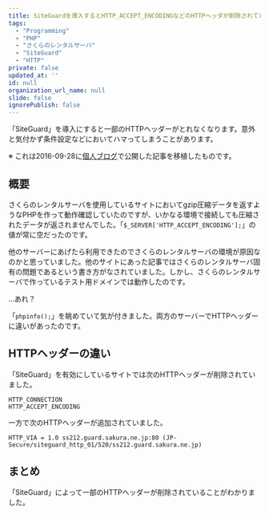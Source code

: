 ```yaml
---
title: SiteGuardを導入するとHTTP_ACCEPT_ENCODINGなどのHTTPヘッダが削除されてしまう件
tags:
  - "Programming"
  - "PHP"
  - "さくらのレンタルサーバ"
  - "SiteGuard"
  - "HTTP"
private: false
updated_at: ''
id: null
organization_url_name: null
slide: false
ignorePublish: false
---
```


「SiteGuard」を導入にすると一部のHTTPヘッダーがとれなくなります。意外と気付かず条件設定などにおいてハマってしまうことがあります。

※ これは2016-09-28に[個人ブログ](https://bicstone.me)で公開した記事を移植したものです。

## 概要

さくらのレンタルサーバを使用しているサイトにおいてgzip圧縮データを返すようなPHPを作って動作確認していたのですが、いかなる環境で接続しても圧縮されたデータが返されませんでした。「`$_SERVER['HTTP_ACCEPT_ENCODING'];`」の値が常に空だったのです。

他のサーバーにあげたら利用できたのでさくらのレンタルサーバの環境が原因なのかと思っていました。他のサイトにあった記事ではさくらのレンタルサーバ固有の問題であるという書き方がなされていました。しかし、さくらのレンタルサーバで作っているテスト用ドメインでは動作したのです。

…あれ？

「`phpinfo();`」を眺めていて気が付きました。両方のサーバーでHTTPヘッダーに違いがあったのです。

## HTTPヘッダーの違い

「SiteGuard」を有効にしているサイトでは次のHTTPヘッダーが削除されていました。

```plan
HTTP_CONNECTION
HTTP_ACCEPT_ENCODING
```

一方で次のHTTPヘッダーが追加されていました。

```plain
HTTP_VIA = 1.0 ss212.guard.sakura.ne.jp:80 (JP-Secure/siteguard_http_01/520/ss212.guard.sakura.ne.jp)
```

## まとめ

「SiteGuard」によって一部のHTTPヘッダーが削除されていることがわかりました。
